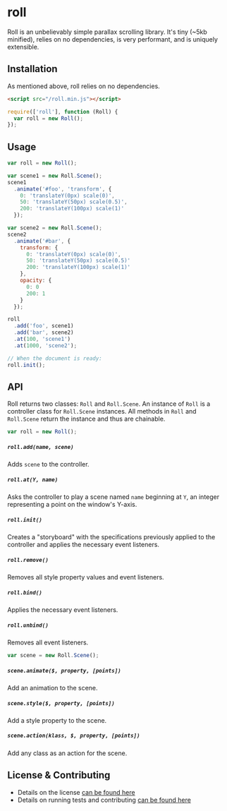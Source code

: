 roll
===

Roll is an unbelievably simple parallax scrolling library.  It's tiny (~5kb minified), relies on no dependencies, is very performant, and is uniquely extensible.

## Installation

As mentioned above, roll relies on no dependencies.  

```html
<script src="/roll.min.js"></script>
```

```javascript
require(['roll'], function (Roll) {
  var roll = new Roll();
});
```

## Usage

```javascript
var roll = new Roll();

var scene1 = new Roll.Scene();
scene1
  .animate('#foo', 'transform', {
    0: 'translateY(0px) scale(0)',
    50: 'translateY(50px) scale(0.5)',
    200: 'translateY(100px) scale(1)'
  });

var scene2 = new Roll.Scene();
scene2
  .animate('#bar', {
    transform: {
      0: 'translateY(0px) scale(0)',
      50: 'translateY(50px) scale(0.5)'
      200: 'translateY(100px) scale(1)'
    },
    opacity: {
      0: 0
      200: 1
    }
  });

roll
  .add('foo', scene1)
  .add('bar', scene2)
  .at(100, 'scene1')
  .at(1000, 'scene2');

// When the document is ready:
roll.init();
```

## API

Roll returns two classes: `Roll` and `Roll.Scene`.  An instance of `Roll` is a controller class for `Roll.Scene` instances.  All methods in `Roll` and `Roll.Scene` return the instance and thus are chainable.

```javascript
var roll = new Roll();
```

##### `roll.add(name, scene)`

Adds `scene` to the controller.

##### `roll.at(Y, name)`

Asks the controller to play a scene named `name` beginning at `Y`, an integer representing a point on the window's Y-axis.

##### `roll.init()`

Creates a "storyboard" with the specifications previously applied to the controller and applies the necessary event listeners.

##### `roll.remove()`

Removes all style property values and event listeners.

##### `roll.bind()`

Applies the necessary event listeners.

##### `roll.unbind()`

Removes all event listeners.

```javascript
var scene = new Roll.Scene();
```

##### `scene.animate($, property, [points])`

Add an animation to the scene.

##### `scene.style($, property, [points])`

Add a style property to the scene.

##### `scene.action(klass, $, property, [points])`

Add any class as an action for the scene.

## License & Contributing

- Details on the license [can be found here](LICENSE)
- Details on running tests and contributing [can be found here](CONTRIBUTING.md)
